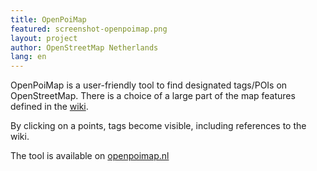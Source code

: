 ```yaml
---
title: OpenPoiMap
featured: screenshot-openpoimap.png
layout: project
author: OpenStreetMap Netherlands
lang: en
---
```


OpenPoiMap is a user-friendly tool to find designated tags/POIs on OpenStreetMap.
There is a choice of a large part of the map features defined in the [wiki](https://wiki.openstreetmap.org/wiki/Map_features#Amenity).

By clicking on a points, tags become visible, including references to the wiki.

The tool is available on [openpoimap.nl](http://openpoimap.nl)